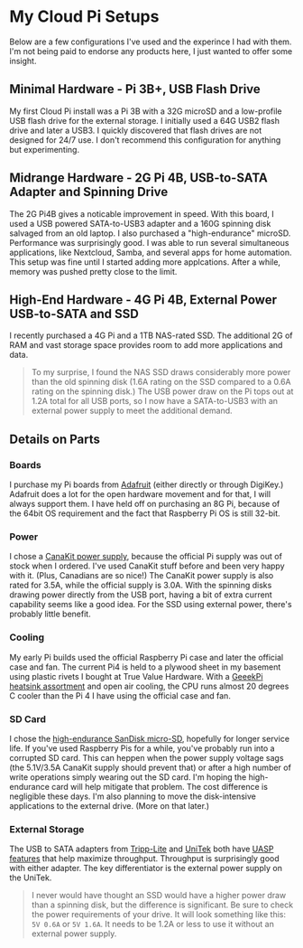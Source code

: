 # My Cloud Pi Setups
Below are a few configurations I've used and the experince I had with them. I'm not being paid to endorse any products here, I just wanted to offer some insight.

## Minimal Hardware - Pi 3B+, USB Flash Drive
My first Cloud Pi install was a Pi 3B with a 32G microSD and a low-profile USB flash drive for the external storage. I initially used a 64G USB2 flash drive and later a USB3. I quickly discovered that flash drives are not designed for 24/7 use. I don't recommend this configuration for anything but experimenting.

## Midrange Hardware - 2G Pi 4B, USB-to-SATA Adapter and Spinning Drive
The 2G Pi4B gives a noticable improvement in speed. With this board, I used a USB powered SATA-to-USB3 adapter and a 160G spinning disk salvaged from an old laptop. I also purchased a "high-endurance" microSD. Performance was surprisingly good. I was able to run several simultaneous applications, like Nextcloud, Samba, and several apps for home automation. This setup was fine until I started adding more applcations. After a while, memory was pushed pretty close to the limit.

## High-End Hardware - 4G Pi 4B, External Power USB-to-SATA and SSD
I recently purchased a 4G Pi and a 1TB NAS-rated SSD. The additional 2G of RAM and vast storage space provides room to add more applications and data.

>To my surprise, I found the NAS SSD draws considerably more power than the old spinning disk (1.6A rating on the SSD compared to a 0.6A rating on the spinning disk.) The USB power draw on the Pi tops out at 1.2A total for all USB ports, so I now have a SATA-to-USB3 with an external power supply to meet the additional demand.  

## Details on Parts

### Boards
I purchase my Pi boards from [Adafruit](https://www.adafruit.com/) (either directly or through DigiKey.) Adafruit does a lot for the open hardware movement and for that, I will always support them. I have held off on purchasing an 8G Pi, because of the 64bit OS requirement and the fact that Raspberry Pi OS is still 32-bit.

### Power
I chose a [CanaKit power supply](https://www.canakit.com/raspberry-pi-4-power-supply.html), because the official Pi supply was out of stock when I ordered. I've used CanaKit stuff before and been very happy with it. (Plus, Canadians are so nice!) The CanaKit power supply is also rated for 3.5A, while the official supply is 3.0A. With the spinning disks drawing power directly from the USB port, having a bit of extra current capability seems like a good idea. For the SSD using external power, there's probably little benefit.

### Cooling
My early Pi builds used the official Raspberry Pi case and later the official case and fan. The current Pi4 is held to a plywood sheet in my basement using plastic rivets I bought at True Value Hardware. With a [GeeekPi heatsink assortment](https://www.amazon.com/gp/product/B07VPP642H/) and open air cooling, the CPU runs almost 20 degrees C cooler than the Pi 4 I have using the official case and fan.

### SD Card
I chose the [high-endurance SanDisk micro-SD](https://www.westerndigital.com/products/memory-cards/sandisk-high-endurance-uhs-i-microsd), hopefully for longer service life. If you've used Raspberry Pis for a while, you've probably run into a corrupted SD card. This can heppen when the power supply voltage sags (the 5.1V/3.5A CanaKit supply should prevent that) or after a high number of write operations simply wearing out the SD card. I'm hoping the high-endurance card will help mitigate that problem. The cost difference is negligible these days. I'm also planning to move the disk-intensive applications to the external drive. (More on that later.)

### External Storage
The USB to SATA adapters from [Tripp-Lite](https://www.tripplite.com/USB-3-0-SuperSpeed-SATA-III-Adapter-Cable-UASP-2-5in-3-5in-SATA-White~U33806NSATAW) and [UniTek](https://www.unitek-products.com/products/usb-3-0-sata-adapter-to-2-5-3-5-inch) both have [UASP features](https://en.wikipedia.org/wiki/USB_Attached_SCSI) that help maximize throughput. Throughput is surprisingly good with either adapter. The key differentiator is the external power supply on the UniTek.

>I never would have thought an SSD would have a higher power draw than a spinning disk, but the difference is significant. Be sure to check the power requirements of your drive. It will look something like this: `5V 0.6A` or `5V 1.6A`. It needs to be 1.2A or less to use it without an external power supply.
